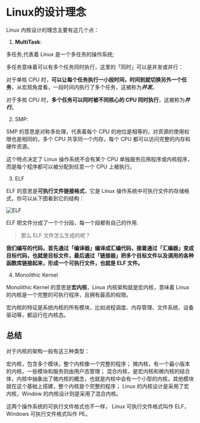 # Linux的设计理念

Linux 内核设计的理念主要有这几个点：

1. **MultiTask**:

多任务,代表着 Linux 是一个多任务的操作系统;

多任务意味着可以有多个任务同时执行，这里的「同时」可以是并发或并行：

对于单核 CPU 时，**可以让每个任务执行一小段时间，时间到就切换另外一个任务**，从宏观角度看，一段时间内执行了多个任务，这被称为***并发***。

对于多核 CPU 时，**多个任务可以同时被不同核心的 CPU 同时执行**，这被称为***并行***。

2. SMP:

SMP 的意思是对称多处理，代表着每个 CPU 的地位是相等的，对资源的使用权限也是相同的，多个 CPU 共享同一个内存，每个 CPU 都可以访问完整的内存和硬件资源。

这个特点决定了 Linux 操作系统不会有某个 CPU 单独服务应用程序或内核程序，而是每个程序都可以被分配到任意一个 CPU 上被执行。

3. ELF

ELF 的意思是**可执行文件链接格式**，它是 Linux 操作系统中可执行文件的存储格式，你可以从下图看到它的结构：

![ELF](https://cdn.xiaolincoding.com/gh/xiaolincoder/ImageHost4@main/%E6%93%8D%E4%BD%9C%E7%B3%BB%E7%BB%9F/%E5%86%85%E6%A0%B8/Elf.png)

ELF 把文件分成了一个个分段，每一个段都有自己的作用.

>那么 ELF 文件怎么生成的呢？

**我们编写的代码，首先通过「编译器」编译成汇编代码，接着通过「汇编器」变成目标代码，也就是目标文件，最后通过「链接器」把多个目标文件以及调用的各种函数库链接起来，形成一个可执行文件，也就是 ELF 文件。**

4. Monolithic Kernel

Monolithic Kernel 的意思是**宏内核**，Linux 内核架构就是宏内核，意味着 Linux 的内核是一个完整的可执行程序，且拥有最高的权限。

宏内核的特征是系统内核的所有模块，比如进程调度、内存管理、文件系统、设备驱动等，都运行在内核态。

## 总结

对于内核的架构一般有这三种类型：

宏内核，包含多个模块，整个内核像一个完整的程序；
微内核，有一个最小版本的内核，一些模块和服务则由用户态管理；
混合内核，是宏内核和微内核的结合体，内核中抽象出了微内核的概念，也就是内核中会有一个小型的内核，其他模块就在这个基础上搭建，整个内核是个完整的程序；
Linux 的内核设计是采用了宏内核，Window 的内核设计则是采用了混合内核。

这两个操作系统的可执行文件格式也不一样， Linux 可执行文件格式叫作 ELF，Windows 可执行文件格式叫作 PE。
